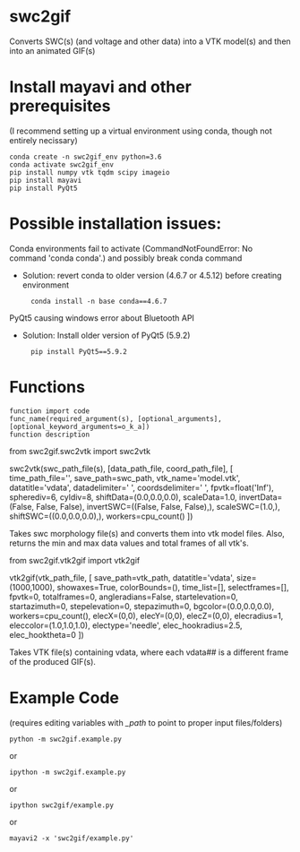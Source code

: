 # swc2gif
Converts SWC(s) (and voltage and other data) into a VTK model(s) and then into an animated GIF(s)


# Install mayavi and other prerequisites
(I recommend setting up a virtual environment using conda, though not entirely necissary)
    
    conda create -n swc2gif_env python=3.6
    conda activate swc2gif_env
    pip install numpy vtk tqdm scipy imageio
    pip install mayavi
    pip install PyQt5

# Possible installation issues:
Conda environments fail to activate (CommandNotFoundError: No command 'conda conda'.) and possibly break conda command
- Solution: revert conda to older version (4.6.7 or 4.5.12) before creating environment

        conda install -n base conda==4.6.7

PyQt5 causing windows error about Bluetooth API
- Solution: Install older version of PyQt5 (5.9.2)

        pip install PyQt5==5.9.2


# Functions
    function import code
    func_name(required_argument(s), [optional_arguments], [optional_keyword_arguments=o_k_a])
    function description

from swc2gif.swc2vtk import swc2vtk
    
swc2vtk(swc_path_file(s), [data_path_file, coord_path_file],
    [
    time_path_file='', save_path=swc_path, vtk_name='model.vtk',
    datatitle='vdata', datadelimiter=' ', coordsdelimiter='	',
    fpvtk=float('Inf'), spherediv=6, cyldiv=8,
    shiftData=(0.0,0.0,0.0), scaleData=1.0, invertData=(False, False, False),
    invertSWC=((False, False, False),), scaleSWC=(1.0,),
    shiftSWC=((0.0,0.0,0.0),), workers=cpu_count()
    ])

Takes swc morphology file(s) and converts them into vtk model files.
    Also, returns the min and max data values and total frames of all vtk's.

from swc2gif.vtk2gif import vtk2gif
    
vtk2gif(vtk_path_file,
    [
    save_path=vtk_path, datatitle='vdata', size=(1000,1000),
    showaxes=True, colorBounds=(), time_list=[], selectframes=[],
    fpvtk=0, totalframes=0, angleradians=False,
    startelevation=0, startazimuth=0, stepelevation=0, stepazimuth=0,
    bgcolor=(0.0,0.0,0.0), workers=cpu_count(),
    elecX=(0,0), elecY=(0,0), elecZ=(0,0), elecradius=1, eleccolor=(1.0,1.0,1.0),
    electype='needle', elec_hookradius=2.5, elec_hooktheta=0
    ])

Takes VTK file(s) containing vdata, where each vdata## is a different
    frame of the produced GIF(s).


# Example Code
(requires editing variables with *_path* to point to proper input files/folders)

    python -m swc2gif.example.py

or

    ipython -m swc2gif.example.py
or

    ipython swc2gif/example.py
or

    mayavi2 -x 'swc2gif/example.py'
